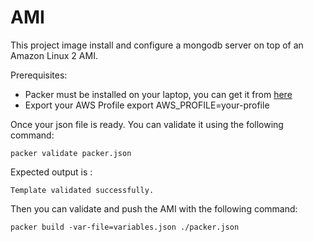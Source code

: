 # AMI

This project image install and configure a mongodb server on top of an Amazon Linux 2 AMI.

Prerequisites:
  - Packer must be installed on your laptop, you can get it from [here](https://www.packer.io/)
  - Export your AWS Profile export AWS_PROFILE=your-profile

 Once your json file is ready. You can validate it using the following command:

 ```
 packer validate packer.json
 ```
Expected output is :

 ```
 Template validated successfully.
 ```

Then you can validate and push the AMI with the following command:

```
packer build -var-file=variables.json ./packer.json
```

